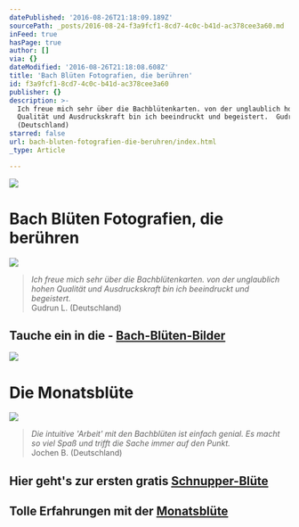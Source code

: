 ```yaml
---
datePublished: '2016-08-26T21:18:09.189Z'
sourcePath: _posts/2016-08-24-f3a9fcf1-8cd7-4c0c-b41d-ac378cee3a60.md
inFeed: true
hasPage: true
author: []
via: {}
dateModified: '2016-08-26T21:18:08.608Z'
title: 'Bach Blüten Fotografien, die berühren'
id: f3a9fcf1-8cd7-4c0c-b41d-ac378cee3a60
publisher: {}
description: >-
  Ich freue mich sehr über die Bachblütenkarten. von der unglaublich hohen
  Qualität und Ausdruckskraft bin ich beeindruckt und begeistert.  Gudrun L.
  (Deutschland)
starred: false
url: bach-bluten-fotografien-die-beruhren/index.html
_type: Article

---
```

![](https://the-grid-user-content.s3-us-west-2.amazonaws.com/38a4ccc9-8c89-4e5e-b699-e858e28cc6d9.png)

# Bach Blüten Fotografien, die berühren
![](https://the-grid-user-content.s3-us-west-2.amazonaws.com/75ae46ed-acd7-4305-bd69-27439ec69844.png)

> _Ich freue mich sehr über die Bachblütenkarten. von der unglaublich hohen Qualität und Ausdruckskraft bin ich beeindruckt und begeistert._  
> Gudrun L. (Deutschland)

## Tauche ein in die - **[Bach-Blüten-Bilder][0]**
![](https://the-grid-user-content.s3-us-west-2.amazonaws.com/d3568a7b-28e5-4002-b4d7-3fa4612b7604.png)

# Die Monatsblüte
![](https://the-grid-user-content.s3-us-west-2.amazonaws.com/46b08310-e024-43da-a240-1a44c1e2ea37.jpg)

> _Die intuitive 'Arbeit' mit den Bachblüten ist einfach genial. Es macht so viel Spaß und trifft die Sache immer auf den Punkt._  
> Jochen B. (Deutschland)

## Hier geht's zur ersten gratis [Schnupper-Blüte][1]

## Tolle Erfahrungen mit der [Monatsblüte][0]

[0]: http://flowerenergies.com/erfahrungen.html
[1]: http://flowerenergies.com/mbl-anfordern.html